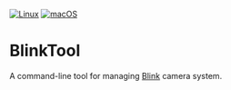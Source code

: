[![Linux][gh-linux-badge]][gh-linux-actions]
[![macOS][gh-macos-badge]][gh-macos-actions]

# BlinkTool

A command-line tool for managing [Blink](https://blinkforhome.com) camera system.

[gh-linux-actions]: https://github.com/grigorye/BlinkTool/actions?query=workflow%3ALinux
[gh-macos-actions]: https://github.com/grigorye/BlinkTool/actions?query=workflow%3AmacOS
[gh-linux-badge]: https://github.com/grigorye/BlinkTool/workflows/Linux/badge.svg
[gh-macos-badge]: https://github.com/grigorye/BlinkTool/workflows/macOS/badge.svg

[//]: # (Usage.md)
